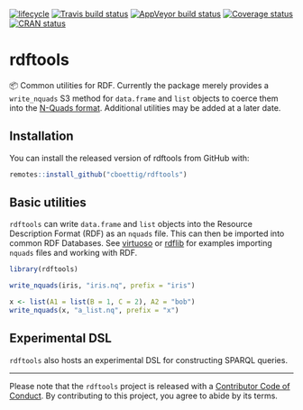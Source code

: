 
[![lifecycle](https://img.shields.io/badge/lifecycle-experimental-orange.svg)](https://www.tidyverse.org/lifecycle/#experimental)
[![Travis build
status](https://travis-ci.org/cboettig/rdftools.svg?branch=master)](https://travis-ci.org/cboettig/rdftools)
[![AppVeyor build
status](https://ci.appveyor.com/api/projects/status/github/cboettig/rdftools?branch=master&svg=true)](https://ci.appveyor.com/project/cboettig/rdftools)
[![Coverage
status](https://codecov.io/gh/cboettig/rdftools/branch/master/graph/badge.svg)](https://codecov.io/github/cboettig/rdftools?branch=master)
[![CRAN
status](https://www.r-pkg.org/badges/version/rdftools)](https://cran.r-project.org/package=rdftools)

<!-- README.md is generated from README.Rmd. Please edit that file -->

# rdftools

:package: Common utilities for RDF. Currently the package merely
provides a `write_nquads` S3 method for `data.frame` and `list` objects
to coerce them into the [N-Quads
format](https://en.wikipedia.org/wiki/N-Triples#N-Quads). Additional
utilities may be added at a later date.

## Installation

You can install the released version of rdftools from GitHub with:

``` r
remotes::install_github("cboettig/rdftools")
```

## Basic utilities

`rdftools` can write `data.frame` and `list` objects into the Resource
Description Format (RDF) as an `nquads` file. This can then be imported
into common RDF Databases. See
[virtuoso](https://github.com/cboettig/virtuoso) or
[rdflib](https://github.com/ropensci/rdflib) for examples importing
`nquads` files and working with RDF.

``` r
library(rdftools)
```

``` r
write_nquads(iris, "iris.nq", prefix = "iris")
```

``` r
x <- list(A1 = list(B = 1, C = 2), A2 = "bob")
write_nquads(x, "a_list.nq", prefix = "x")
```

## Experimental DSL

`rdftools` also hosts an experimental DSL for constructing SPARQL
queries.

-----

Please note that the `rdftools` project is released with a [Contributor
Code of Conduct](CODE_OF_CONDUCT.md). By contributing to this project,
you agree to abide by its terms.
